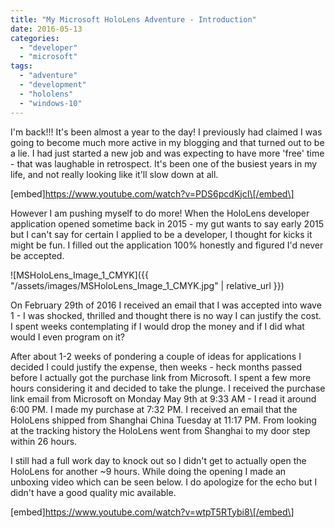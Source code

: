 ```yaml
---
title: "My Microsoft HoloLens Adventure - Introduction"
date: 2016-05-13
categories: 
  - "developer"
  - "microsoft"
tags: 
  - "adventure"
  - "development"
  - "hololens"
  - "windows-10"
---
```


I'm back!!! It's been almost a year to the day! I previously had claimed I was going to become much more active in my blogging and that turned out to be a lie. I had just started a new job and was expecting to have more 'free' time - that was laughable in retrospect. It's been one of the busiest years in my life, and not really looking like it'll slow down at all.

\[embed\]https://www.youtube.com/watch?v=PDS6pcdKjcI\[/embed\]

However I am pushing myself to do more! When the HoloLens developer application opened sometime back in 2015 - my gut wants to say early 2015 but I can't say for certain I applied to be a developer, I thought for kicks it might be fun. I filled out the application 100% honestly and figured I'd never be accepted.

![MSHoloLens_Image_1_CMYK]({{ "/assets/images/MSHoloLens_Image_1_CMYK.jpg" | relative_url }})

On February 29th of 2016 I received an email that I was accepted into wave 1 - I was shocked, thrilled and thought there is no way I can justify the cost. I spent weeks contemplating if I would drop the money and if I did what would I even program on it?

After about 1-2 weeks of pondering a couple of ideas for applications I decided I could justify the expense, then weeks - heck months passed before I actually got the purchase link from Microsoft. I spent a few more hours considering it and decided to take the plunge. I received the purchase link email from Microsoft on Monday May 9th at 9:33 AM - I read it around 6:00 PM. I made my purchase at 7:32 PM. I received an email that the HoloLens shipped from Shanghai China Tuesday at 11:17 PM. From looking at the tracking history the HoloLens went from Shanghai to my door step within 26 hours.

I still had a full work day to knock out so I didn't get to actually open the HoloLens for another ~9 hours. While doing the opening I made an unboxing video which can be seen below. I do apologize for the echo but I didn't have a good quality mic available.

\[embed\]https://www.youtube.com/watch?v=wtpT5RTybi8\[/embed\]
